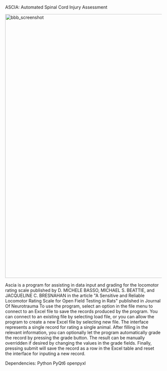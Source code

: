 ASCIA: Automated Spinal Cord Injury Assessment

<img width="850" alt="bbb_screenshot" src="https://user-images.githubusercontent.com/118772606/209450819-59271b93-9902-4a87-9362-f97ac205f108.png">

Ascia is a program for assisting in data input and grading for the locomotor rating scale published by D. MICHELE BASSO,
MICHAEL S. BEATTIE, and JACQUELINE C. BRESNAHAN in the article "A Sensitive and Reliable Locomotor Rating Scale for
Open Field Testing in Rats" published in Journal Of Neurotrauma To use the program, select an option in the file menu to
connect to an Excel file to save
the records produced by the program.
You can connect to an existing file by selecting load file, or you can allow the program to create a new Excel file by
selecting new file. The interface represents a single
record for rating a single animal.
After filling in the relevant information, you can optionally let the program automatically grade the record by pressing
the grade button. The result can be
manually overridden if desired by changing the values in the grade fields. Finally, pressing submit will save the record
as a row in the Excel table and reset the interface for inputing a new record.

Dependencies:
Python
PyQt6
openpyxl



